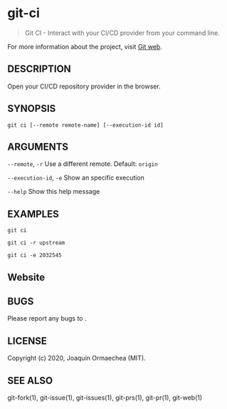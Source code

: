 # git-ci

> Git CI - Interact with your CI/CD provider from your command line.

For more information about the project, visit [Git web](https://github.com/jormaechea/git-web).

## DESCRIPTION

Open your CI/CD repository provider in the browser.

## SYNOPSIS

`git ci [--remote remote-name] [--execution-id id]`

## ARGUMENTS

`--remote`, `-r`
	Use a different remote. Default: `origin`

`--execution-id`, `-e`
	Show an specific execution

`--help`
	Show this help message

## EXAMPLES

`git ci`

`git ci -r upstream`

`git ci -e 2032545`

## Website

[](https://github.com/jormaechea/git-web)

## BUGS

Please report any bugs to [](https://github.com/jormaechea/git-web/issues).

## LICENSE

Copyright (c) 2020, Joaquín Ormaechea (MIT).

## SEE ALSO

git-fork(1), git-issue(1), git-issues(1), git-prs(1), git-pr(1), git-web(1)
